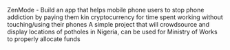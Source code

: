 ZenMode - Build an app that helps mobile phone users to stop phone addiction by paying them kin cryptocurrency for time spent working without touching/using their phones
A simple project that will crowdsource and display locations of potholes in Nigeria, can be used for Ministry of Works to properly allocate funds
